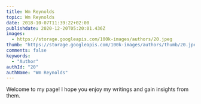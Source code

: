 ```yaml
---
title: Wm Reynolds
topic: Wm Reynolds
date: 2018-10-07T11:39:22+02:00
publishdate: 2020-12-20T05:20:01.436Z
images:
  - https://storage.googleapis.com/100k-images/authors/20.jpeg
thumb: "https://storage.googleapis.com/100k-images/authors/thumb/20.jpeg"
comments: false
keywords:
  - "Author"
authId: "20"
authName: "Wm Reynolds"
---
```


Welcome to my page! I hope you enjoy my writings and gain insights from them.
